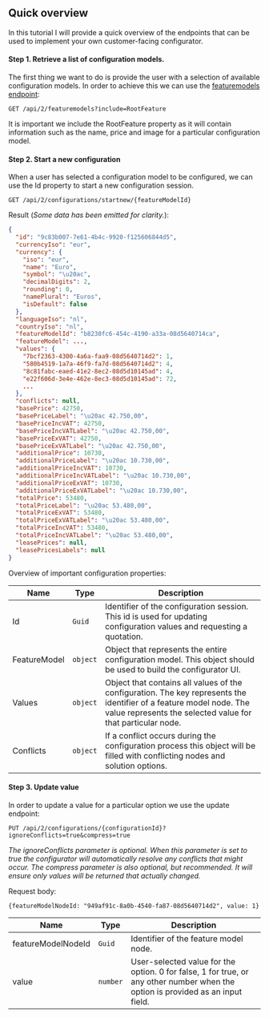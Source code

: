 ## Quick overview

In this tutorial I will provide a quick overview of the endpoints that can be used to implement your own customer-facing configurator.

#### Step 1. Retrieve a list of configuration models.

The first thing we want to do is provide the user with a selection of available configuration models. In order  to achieve this we can use the [featuremodels endpoint](/ems/models#featuremodels):

`GET /api/2/featuremodels?include=RootFeature`

It is important we include the RootFeature property as it will contain information such as the name, price and image for a particular configuration model.

#### Step 2. Start a new configuration

When a user has selected a configuration model to be configured, we can use the Id property to start a new configuration session. 

`GET /api/2/configurations/startnew/{featureModelId}`

Result (*Some data has been emitted for clarity.*):

```json
{
  "id": "9c83b007-7e61-4b4c-9920-f125606844d5",
  "currencyIso": "eur",
  "currency": {
    "iso": "eur",
    "name": "Euro",
    "symbol": "\u20ac",
    "decimalDigits": 2,
    "rounding": 0,
    "namePlural": "Euros",
    "isDefault": false
  },
  "languageIso": "nl",
  "countryIso": "nl",
  "featureModelId": "b8230fc6-454c-4190-a33a-08d5640714ca",
  "featureModel": ..., 
  "values": {
    "7bcf2363-4300-4a6a-faa9-08d5640714d2": 1,
    "580b4519-1a7a-46f9-fa7d-08d5640714d2": 4,
    "8c81fabc-eaed-41e2-8ec2-08d5d10145ad": 4,
    "e22f606d-3e4e-462e-8ec3-08d5d10145ad": 72,
    ...
  },
  "conflicts": null,
  "basePrice": 42750,
  "basePriceLabel": "\u20ac 42.750,00",
  "basePriceIncVAT": 42750,
  "basePriceIncVATLabel": "\u20ac 42.750,00",
  "basePriceExVAT": 42750,
  "basePriceExVATLabel": "\u20ac 42.750,00",
  "additionalPrice": 10730,
  "additionalPriceLabel": "\u20ac 10.730,00",
  "additionalPriceIncVAT": 10730,
  "additionalPriceIncVATLabel": "\u20ac 10.730,00",
  "additionalPriceExVAT": 10730,
  "additionalPriceExVATLabel": "\u20ac 10.730,00",
  "totalPrice": 53480,
  "totalPriceLabel": "\u20ac 53.480,00",
  "totalPriceExVAT": 53480,
  "totalPriceExVATLabel": "\u20ac 53.480,00",
  "totalPriceIncVAT": 53480,
  "totalPriceIncVATLabel": "\u20ac 53.480,00",
  "leasePrices": null,
  "leasePricesLabels": null
}
```

Overview of important configuration properties:

| Name         | Type     | Description                                                  |
| ------------ | -------- | ------------------------------------------------------------ |
| Id           | `Guid`   | Identifier of the configuration session. This id is used for updating configuration values and requesting a quotation. |
| FeatureModel | `object` | Object that represents the entire configuration model. This object should be used to build the configurator UI. |
| Values       | `object` | Object that contains all values of the configuration. The key represents the identifier of a feature model node. The value represents the selected value for that particular node. |
| Conflicts    | `object` | If a conflict occurs during the configuration process this object will be filled with conflicting nodes and solution options. |

#### Step 3. Update value

In order to update a value for a particular option we use the update endpoint:

`PUT /api/2/configurations/{configurationId}?ignoreConflicts=true&compress=true`

*The ignoreConflicts parameter is optional. When this parameter is set to true the configurator will automatically resolve any conflicts that might occur.*
*The compress parameter is also optional, but recommended. It will ensure only values will be returned that actually changed.*

Request body:

`{featureModelNodeId: "949af91c-8a0b-4540-fa87-08d5640714d2", value: 1}`

| Name               | Type     | Description                                                  |
| ------------------ | -------- | ------------------------------------------------------------ |
| featureModelNodeId | `Guid`   | Identifier of the feature model node.                        |
| value              | `number` | User-selected value for the option. 0 for false, 1 for true, or any other number when the option is provided as an input field. |

